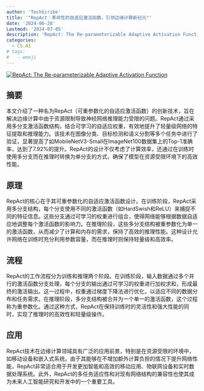```yaml
---
author: 'TechScribe'
title: '"RepAct：革命性的自适应激活函数，引领边缘计算新纪元"'
date: '2024-06-28'
Lastmod: '2024-07-05'
description: 'RepAct: The Re-parameterizable Adaptive Activation Function'
categories:
  - CS.AI
# tags:
#   - emoji
---
```


[![RepAct: The Re-parameterizable Adaptive Activation Function](https://arxiv-research-1301205113.cos.ap-guangzhou.myqcloud.com/images/2407.00131v1.pdf_0.jpg)](https://arxiv.org/abs/2407.00131v1)

## 摘要

本文介绍了一种名为RepAct（可重参数化的自适应激活函数）的创新技术，旨在解决边缘计算中由于资源限制导致神经网络推理能力受限的问题。RepAct通过采用多分支激活函数结构，结合可学习的自适应权重，有效地提升了轻量级网络的特征提取和推理能力。该技术在图像分类、目标检测和语义分割等多个任务中进行了验证，显著提高了如MobileNetV3-Small在ImageNet100数据集上的Top-1准确率，达到了7.92%的提升。RepAct的设计不仅考虑了计算效率，还通过在训练时使用多分支而在推理时转换为单分支的方式，确保了模型在资源受限环境下的高效性能。<!--more-->

## 原理

RepAct的核心在于其可重参数化的自适应激活函数设计。在训练阶段，RepAct采用多分支结构，每个分支使用不同的激活函数（如HardSwish和ReLU）来捕捉不同的特征信息。这些分支通过可学习的权重进行组合，使得网络能够根据数据自适应地调整每个激活函数的影响力。在推理阶段，这些多分支结构被重参数化为单一的激活函数，从而减少了计算和内存的需求，保持了高效的推理性能。这种设计允许网络在训练时充分利用参数容量，而在推理时则保持轻量级和高效率。

## 流程

RepAct的工作流程分为训练和推理两个阶段。在训练阶段，输入数据通过多个并行的激活函数分支处理，每个分支的输出通过可学习的权重进行加权求和，形成最终的激活输出。这一过程中，权重通过梯度下降法进行优化，以适应不同的数据分布和任务需求。在推理阶段，多分支结构被合并为一个单一的激活函数，这个过程称为重参数化。通过这种方式，RepAct在保持训练时的灵活性和强大性能的同时，实现了推理时的高效性和轻量级操作。

## 应用

RepAct技术在边缘计算领域具有广泛的应用前景，特别是在资源受限的环境中，如移动设备和嵌入式系统。由于其能够在不增加额外计算负担的情况下提升网络性能，RepAct非常适合用于开发更加智能和高效的移动应用、物联网设备和实时数据处理系统。此外，RepAct的多任务适应性和对现有网络结构的兼容性也使其成为未来人工智能研究和开发中的一个重要工具。